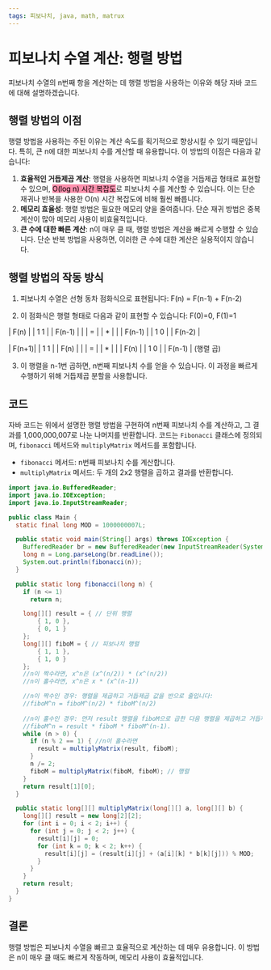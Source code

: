 ```yaml
---
tags: 피보나치, java, math, matrux
---
```

# 피보나치 수열 계산: 행렬 방법
피보나치 수열의 n번째 항을 계산하는 데 행렬 방법을 사용하는 이유와 해당 자바 코드에 대해 설명하겠습니다.

## 행렬 방법의 이점
행렬 방법을 사용하는 주된 이유는 계산 속도를 획기적으로 향상시킬 수 있기 때문입니다. 특히, 큰 n에 대한 피보나치 수를 계산할 때 유용합니다. 이 방법의 이점은 다음과 같습니다:

1. **효율적인 거듭제곱 계산**: 행렬을 사용하면 피보나치 수열을 거듭제곱 형태로 표현할 수 있으며, <mark style="background: #FF5582A6;">O(log n) 시간 복잡도</mark>로 피보나치 수를 계산할 수 있습니다. 이는 단순 재귀나 반복을 사용한 O(n) 시간 복잡도에 비해 훨씬 빠릅니다.
2. **메모리 효율성**: 행렬 방법은 필요한 메모리 양을 줄여줍니다. 단순 재귀 방법은 중복 계산이 많아 메모리 사용이 비효율적입니다.
3. **큰 수에 대한 빠른 계산**: n이 매우 클 때, 행렬 방법은 계산을 빠르게 수행할 수 있습니다. 단순 반복 방법을 사용하면, 이러한 큰 수에 대한 계산은 실용적이지 않습니다.

## 행렬 방법의 작동 방식

1. 피보나치 수열은 선형 동차 점화식으로 표현됩니다: 
F(n) = F(n-1) + F(n-2)

1. 이 점화식은 행렬 형태로 다음과 같이 표현할 수 있습니다:
F(0)=0, F(1)=1

| F(n)    |      | 1 1 |     | F(n-1) |
|            |  =  |      |  *  |            |
| F(n-1) |      | 1 0 |     | F(n-2) |

| F(n+1)|      | 1 1 |      | F(n)   |
|            |  =  |      |  *  |           |
| F(n)    |      | 1 0 |     | F(n-1) |
(행렬 곱)


3. 이 행렬을 n-1번 곱하면, n번째 피보나치 수를 얻을 수 있습니다. 이 과정을 빠르게 수행하기 위해 거듭제곱 분할을 사용합니다.

## 코드
자바 코드는 위에서 설명한 행렬 방법을 구현하여 n번째 피보나치 수를 계산하고, 그 결과를 1,000,000,007로 나눈 나머지를 반환합니다. 코드는 `Fibonacci` 클래스에 정의되며, `fibonacci` 메서드와 `multiplyMatrix` 메서드를 포함합니다.

- `fibonacci` 메서드: n번째 피보나치 수를 계산합니다.
- `multiplyMatrix` 메서드: 두 개의 2x2 행렬을 곱하고 결과를 반환합니다.
```java
import java.io.BufferedReader;
import java.io.IOException;
import java.io.InputStreamReader;

public class Main {
  static final long MOD = 1000000007L;  

  public static void main(String[] args) throws IOException {
    BufferedReader br = new BufferedReader(new InputStreamReader(System.in));
    long n = Long.parseLong(br.readLine());
    System.out.println(fibonacci(n));
  }

  public static long fibonacci(long n) {
    if (n <= 1)
      return n; 

    long[][] result = { // 단위 행렬
        { 1, 0 },
        { 0, 1 }
    };
    long[][] fiboM = { // 피보나치 행렬
        { 1, 1 },
        { 1, 0 }
    };
	//n이 짝수라면, x^n은 (x^(n/2)) * (x^(n/2))
	//n이 홀수라면, x^n은 x * (x^(n-1))

	//n이 짝수인 경우: 행렬을 제곱하고 거듭제곱 값을 반으로 줄입니다:
	//fiboM^n = fiboM^(n/2) * fiboM^(n/2)
    
	//n이 홀수인 경우: 먼저 result 행렬을 fiboM으로 곱한 다음 행렬을 제곱하고 거듭제곱 값을 줄입니다: 
	//fiboM^n = result * fiboM * fiboM^(n-1).
    while (n > 0) {
      if (n % 2 == 1) { //n이 홀수라면
        result = multiplyMatrix(result, fiboM);
      }
      n /= 2;   
      fiboM = multiplyMatrix(fiboM, fiboM); // 행렬 
    }
    return result[1][0];
  }  

  public static long[][] multiplyMatrix(long[][] a, long[][] b) {
    long[][] result = new long[2][2];
    for (int i = 0; i < 2; i++) {
      for (int j = 0; j < 2; j++) {
        result[i][j] = 0;
        for (int k = 0; k < 2; k++) {
          result[i][j] = (result[i][j] + (a[i][k] * b[k][j])) % MOD;
        }
      }
    }
    return result;
  }
}
```

## 결론
행렬 방법은 피보나치 수열을 빠르고 효율적으로 계산하는 데 매우 유용합니다. 이 방법은 n이 매우 클 때도 빠르게 작동하며, 메모리 사용이 효율적입니다.
